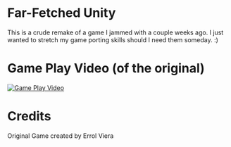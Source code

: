 # Far-Fetched Unity

This is a crude remake of a game I jammed with a couple weeks ago. I just wanted to stretch my game porting skills should I need them someday. :)

# Game Play Video (of the original)

[![Game Play Video](https://img.youtube.com/vi/j1Z_vqR-Oj0/0.jpg)](https://youtu.be/j1Z_vqR-Oj0)

# Credits

Original Game created by Errol Viera
